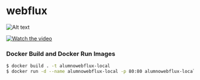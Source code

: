 # webflux
![Alt text](https://github.com/Hackathon-ChatGPT-NTTDATA/respuestas/blob/master/Hackathon-ChatGPT-NTTDATA-Arquitectura.drawio.png "Optional title")

[![Watch the video](https://avatars.githubusercontent.com/u/129013697?s=400&u=ef6d4d2c824cf0c5b5b85f6f44028c3ab9e9c057&v=4)](https://www.youtube.com/watch?v=JT64nV9UEZE&ab_channel=NTTDATALATAM)

### Docker Build and Docker Run Images
```bash
$ docker build . -t alumnowebflux-local
$ docker run -d --name alumnowebflux-local -p 80:80 alumnowebflux-local
```
